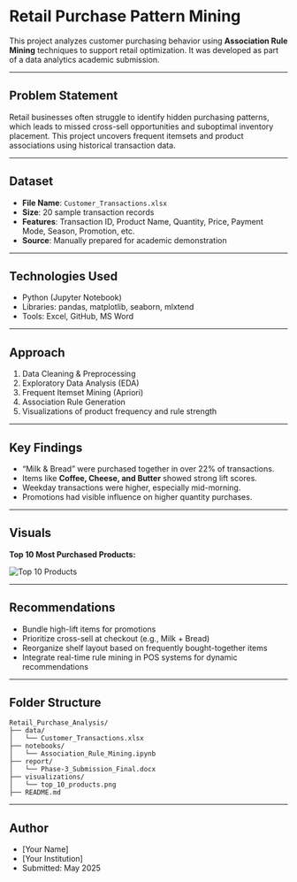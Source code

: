 # Retail Purchase Pattern Mining

This project analyzes customer purchasing behavior using **Association Rule Mining** techniques to support retail optimization. It was developed as part of a data analytics academic submission.

---

## **Problem Statement**

Retail businesses often struggle to identify hidden purchasing patterns, which leads to missed cross-sell opportunities and suboptimal inventory placement. This project uncovers frequent itemsets and product associations using historical transaction data.

---

## **Dataset**

- **File Name**: `Customer_Transactions.xlsx`
- **Size**: 20 sample transaction records
- **Features**: Transaction ID, Product Name, Quantity, Price, Payment Mode, Season, Promotion, etc.
- **Source**: Manually prepared for academic demonstration

---

## **Technologies Used**

- Python (Jupyter Notebook)
- Libraries: pandas, matplotlib, seaborn, mlxtend
- Tools: Excel, GitHub, MS Word

---

## **Approach**

1. Data Cleaning & Preprocessing
2. Exploratory Data Analysis (EDA)
3. Frequent Itemset Mining (Apriori)
4. Association Rule Generation
5. Visualizations of product frequency and rule strength

---

## **Key Findings**

- “Milk & Bread” were purchased together in over 22% of transactions.
- Items like **Coffee, Cheese, and Butter** showed strong lift scores.
- Weekday transactions were higher, especially mid-morning.
- Promotions had visible influence on higher quantity purchases.

---

## **Visuals**

**Top 10 Most Purchased Products:**

![Top 10 Products](visualizations/top_10_products.png)

---

## **Recommendations**

- Bundle high-lift items for promotions
- Prioritize cross-sell at checkout (e.g., Milk + Bread)
- Reorganize shelf layout based on frequently bought-together items
- Integrate real-time rule mining in POS systems for dynamic recommendations

---

## **Folder Structure**

```
Retail_Purchase_Analysis/
├── data/
│   └── Customer_Transactions.xlsx
├── notebooks/
│   └── Association_Rule_Mining.ipynb
├── report/
│   └── Phase-3_Submission_Final.docx
├── visualizations/
│   └── top_10_products.png
├── README.md
```

---

## **Author**

- [Your Name]
- [Your Institution]
- Submitted: May 2025
